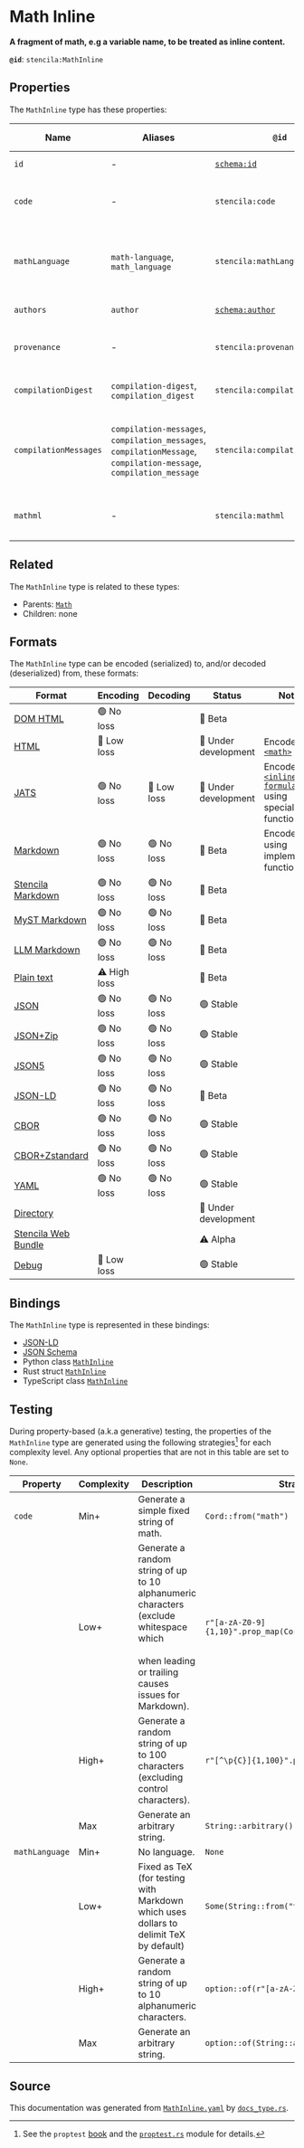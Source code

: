 # Math Inline

**A fragment of math, e.g a variable name, to be treated as inline content.**

**`@id`**: `stencila:MathInline`

## Properties

The `MathInline` type has these properties:

| Name                  | Aliases                                                                                                            | `@id`                                        | Type                                                                                                                      | Description                                                         | Inherited from                                                                                   |
| --------------------- | ------------------------------------------------------------------------------------------------------------------ | -------------------------------------------- | ------------------------------------------------------------------------------------------------------------------------- | ------------------------------------------------------------------- | ------------------------------------------------------------------------------------------------ |
| `id`                  | -                                                                                                                  | [`schema:id`](https://schema.org/id)         | [`String`](https://github.com/stencila/stencila/blob/main/docs/reference/schema/data/string.md)                           | The identifier for this item.                                       | [`Entity`](https://github.com/stencila/stencila/blob/main/docs/reference/schema/other/entity.md) |
| `code`                | -                                                                                                                  | `stencila:code`                              | [`Cord`](https://github.com/stencila/stencila/blob/main/docs/reference/schema/data/cord.md)                               | The code of the equation in the `mathLanguage`.                     | [`Math`](https://github.com/stencila/stencila/blob/main/docs/reference/schema/math/math.md)      |
| `mathLanguage`        | `math-language`, `math_language`                                                                                   | `stencila:mathLanguage`                      | [`String`](https://github.com/stencila/stencila/blob/main/docs/reference/schema/data/string.md)                           | The language used for the equation e.g tex, mathml, asciimath.      | [`Math`](https://github.com/stencila/stencila/blob/main/docs/reference/schema/math/math.md)      |
| `authors`             | `author`                                                                                                           | [`schema:author`](https://schema.org/author) | [`Author`](https://github.com/stencila/stencila/blob/main/docs/reference/schema/works/author.md)*                         | The authors of the math.                                            | [`Math`](https://github.com/stencila/stencila/blob/main/docs/reference/schema/math/math.md)      |
| `provenance`          | -                                                                                                                  | `stencila:provenance`                        | [`ProvenanceCount`](https://github.com/stencila/stencila/blob/main/docs/reference/schema/other/provenance-count.md)*      | A summary of the provenance of the math.                            | [`Math`](https://github.com/stencila/stencila/blob/main/docs/reference/schema/math/math.md)      |
| `compilationDigest`   | `compilation-digest`, `compilation_digest`                                                                         | `stencila:compilationDigest`                 | [`CompilationDigest`](https://github.com/stencila/stencila/blob/main/docs/reference/schema/flow/compilation-digest.md)    | A digest of the `code` and `mathLanguage`.                          | [`Math`](https://github.com/stencila/stencila/blob/main/docs/reference/schema/math/math.md)      |
| `compilationMessages` | `compilation-messages`, `compilation_messages`, `compilationMessage`, `compilation-message`, `compilation_message` | `stencila:compilationMessages`               | [`CompilationMessage`](https://github.com/stencila/stencila/blob/main/docs/reference/schema/code/compilation-message.md)* | Messages generated while parsing and compiling the math expression. | [`Math`](https://github.com/stencila/stencila/blob/main/docs/reference/schema/math/math.md)      |
| `mathml`              | -                                                                                                                  | `stencila:mathml`                            | [`String`](https://github.com/stencila/stencila/blob/main/docs/reference/schema/data/string.md)                           | The MathML transpiled from the `code`.                              | [`Math`](https://github.com/stencila/stencila/blob/main/docs/reference/schema/math/math.md)      |

## Related

The `MathInline` type is related to these types:

- Parents: [`Math`](https://github.com/stencila/stencila/blob/main/docs/reference/schema/math/math.md)
- Children: none

## Formats

The `MathInline` type can be encoded (serialized) to, and/or decoded (deserialized) from, these formats:

| Format                                                                                               | Encoding     | Decoding   | Status              | Notes                                                                                                                                         |
| ---------------------------------------------------------------------------------------------------- | ------------ | ---------- | ------------------- | --------------------------------------------------------------------------------------------------------------------------------------------- |
| [DOM HTML](https://github.com/stencila/stencila/blob/main/docs/reference/formats/dom.html.md)        | 🟢 No loss    |            | 🔶 Beta              |                                                                                                                                               |
| [HTML](https://github.com/stencila/stencila/blob/main/docs/reference/formats/html.md)                | 🔷 Low loss   |            | 🚧 Under development | Encoded as [`<math>`](https://developer.mozilla.org/en-US/docs/Web/HTML/Element/math)                                                         |
| [JATS](https://github.com/stencila/stencila/blob/main/docs/reference/formats/jats.md)                | 🟢 No loss    | 🔷 Low loss | 🚧 Under development | Encoded as [`<inline-formula>`](https://jats.nlm.nih.gov/articleauthoring/tag-library/1.3/element/inline-formula.html) using special function |
| [Markdown](https://github.com/stencila/stencila/blob/main/docs/reference/formats/markdown.md)        | 🟢 No loss    | 🟢 No loss  | 🔶 Beta              | Encoded using implemented function                                                                                                            |
| [Stencila Markdown](https://github.com/stencila/stencila/blob/main/docs/reference/formats/smd.md)    | 🟢 No loss    | 🟢 No loss  | 🔶 Beta              |                                                                                                                                               |
| [MyST Markdown](https://github.com/stencila/stencila/blob/main/docs/reference/formats/myst.md)       | 🟢 No loss    | 🟢 No loss  | 🔶 Beta              |                                                                                                                                               |
| [LLM Markdown](https://github.com/stencila/stencila/blob/main/docs/reference/formats/llmd.md)        | 🟢 No loss    | 🟢 No loss  | 🔶 Beta              |                                                                                                                                               |
| [Plain text](https://github.com/stencila/stencila/blob/main/docs/reference/formats/text.md)          | ⚠️ High loss |            | 🔶 Beta              |                                                                                                                                               |
| [JSON](https://github.com/stencila/stencila/blob/main/docs/reference/formats/json.md)                | 🟢 No loss    | 🟢 No loss  | 🟢 Stable            |                                                                                                                                               |
| [JSON+Zip](https://github.com/stencila/stencila/blob/main/docs/reference/formats/json.zip.md)        | 🟢 No loss    | 🟢 No loss  | 🟢 Stable            |                                                                                                                                               |
| [JSON5](https://github.com/stencila/stencila/blob/main/docs/reference/formats/json5.md)              | 🟢 No loss    | 🟢 No loss  | 🟢 Stable            |                                                                                                                                               |
| [JSON-LD](https://github.com/stencila/stencila/blob/main/docs/reference/formats/jsonld.md)           | 🟢 No loss    | 🟢 No loss  | 🔶 Beta              |                                                                                                                                               |
| [CBOR](https://github.com/stencila/stencila/blob/main/docs/reference/formats/cbor.md)                | 🟢 No loss    | 🟢 No loss  | 🟢 Stable            |                                                                                                                                               |
| [CBOR+Zstandard](https://github.com/stencila/stencila/blob/main/docs/reference/formats/cbor.zstd.md) | 🟢 No loss    | 🟢 No loss  | 🟢 Stable            |                                                                                                                                               |
| [YAML](https://github.com/stencila/stencila/blob/main/docs/reference/formats/yaml.md)                | 🟢 No loss    | 🟢 No loss  | 🟢 Stable            |                                                                                                                                               |
| [Directory](https://github.com/stencila/stencila/blob/main/docs/reference/formats/directory.md)      |              |            | 🚧 Under development |                                                                                                                                               |
| [Stencila Web Bundle](https://github.com/stencila/stencila/blob/main/docs/reference/formats/swb.md)  |              |            | ⚠️ Alpha            |                                                                                                                                               |
| [Debug](https://github.com/stencila/stencila/blob/main/docs/reference/formats/debug.md)              | 🔷 Low loss   |            | 🟢 Stable            |                                                                                                                                               |

## Bindings

The `MathInline` type is represented in these bindings:

- [JSON-LD](https://stencila.org/MathInline.jsonld)
- [JSON Schema](https://stencila.org/MathInline.schema.json)
- Python class [`MathInline`](https://github.com/stencila/stencila/blob/main/python/python/stencila/types/math_inline.py)
- Rust struct [`MathInline`](https://github.com/stencila/stencila/blob/main/rust/schema/src/types/math_inline.rs)
- TypeScript class [`MathInline`](https://github.com/stencila/stencila/blob/main/ts/src/types/MathInline.ts)

## Testing

During property-based (a.k.a generative) testing, the properties of the `MathInline` type are generated using the following strategies[^1] for each complexity level. Any optional properties that are not in this table are set to `None`.

| Property       | Complexity | Description                                                                                                                                          | Strategy                                    |
| -------------- | ---------- | ---------------------------------------------------------------------------------------------------------------------------------------------------- | ------------------------------------------- |
| `code`         | Min+       | Generate a simple fixed string of math.                                                                                                              | `Cord::from("math")`                        |
|                | Low+       | Generate a random string of up to 10 alphanumeric characters (exclude whitespace which <br><br>when leading or trailing causes issues for Markdown). | `r"[a-zA-Z0-9]{1,10}".prop_map(Cord::from)` |
|                | High+      | Generate a random string of up to 100 characters (excluding control characters).                                                                     | `r"[^\p{C}]{1,100}".prop_map(Cord::from)`   |
|                | Max        | Generate an arbitrary string.                                                                                                                        | `String::arbitrary().prop_map(Cord::from)`  |
| `mathLanguage` | Min+       | No language.                                                                                                                                         | `None`                                      |
|                | Low+       | Fixed as TeX (for testing with Markdown which uses dollars to delimit TeX by default)                                                                | `Some(String::from("tex"))`                 |
|                | High+      | Generate a random string of up to 10 alphanumeric characters.                                                                                        | `option::of(r"[a-zA-Z0-9]{1,10}")`          |
|                | Max        | Generate an arbitrary string.                                                                                                                        | `option::of(String::arbitrary())`           |

## Source

This documentation was generated from [`MathInline.yaml`](https://github.com/stencila/stencila/blob/main/schema/MathInline.yaml) by [`docs_type.rs`](https://github.com/stencila/stencila/blob/main/rust/schema-gen/src/docs_type.rs).

[^1]: See the `proptest` [book](https://proptest-rs.github.io/proptest/) and the [`proptest.rs`](https://github.com/stencila/stencila/blob/main/rust/schema/src/proptests.rs) module for details.
